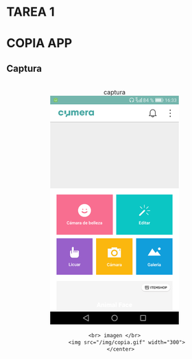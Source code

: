 TAREA 1
========================
COPIA APP
===


Captura
---------

<div align="center">
    <br>   captura </br>
    <center>
        <img src="/img/original.png" width="300">
    </center>

    <br> imagen </br>
            <img src="/img/copia.gif" width="300">
        </center>
</div>
<br><br>